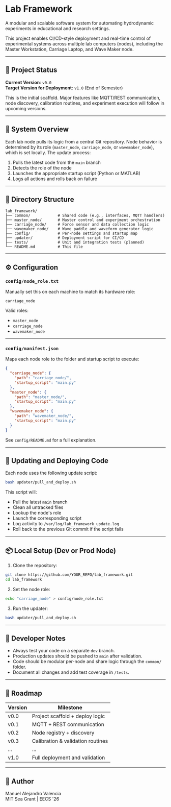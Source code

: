 # Lab Framework

A modular and scalable software system for automating hydrodynamic experiments in educational and research settings.

This project enables CI/CD-style deployment and real-time control of experimental systems across multiple lab computers (nodes), including the Master Workstation, Carriage Laptop, and Wave Maker node.

---

## 🚀 Project Status

**Current Version**: `v0.0`  
**Target Version for Deployment**: `v1.0` (End of Semester)

This is the initial scaffold. Major features like MQTT/REST communication, node discovery, calibration routines, and experiment execution will follow in upcoming versions.

---

## 🧠 System Overview

Each lab node pulls its logic from a central Git repository. Node behavior is determined by its role (`master_node`, `carriage_node`, or `wavemaker_node`), which is set locally. The update process:

1. Pulls the latest code from the `main` branch
2. Detects the role of the node
3. Launches the appropriate startup script (Python or MATLAB)
4. Logs all actions and rolls back on failure

---

## 📂 Directory Structure

```
lab_framework/
├── common/            # Shared code (e.g., interfaces, MQTT handlers)
├── master_node/       # Master control and experiment orchestration
├── carriage_node/     # Force sensor and data collection logic
├── wavemaker_node/    # Wave paddle and waveform generator logic
├── config/            # Per-node settings and startup map
├── updater/           # Deployment script for CI/CD
├── tests/             # Unit and integration tests (planned)
└── README.md          # This file
```

---

## ⚙️ Configuration

### `config/node_role.txt`
Manually set this on each machine to match its hardware role:

```
carriage_node
```

Valid roles:
- `master_node`
- `carriage_node`
- `wavemaker_node`

---

### `config/manifest.json`

Maps each node role to the folder and startup script to execute:

```json
{
  "carriage_node": {
    "path": "carriage_node/",
    "startup_script": "main.py"
  },
  "master_node": {
    "path": "master_node/",
    "startup_script": "main.py"
  },
  "wavemaker_node": {
    "path": "wavemaker_node/",
    "startup_script": "main.py"
  }
}
```

See `config/README.md` for a full explanation.

---

## 🔁 Updating and Deploying Code

Each node uses the following update script:

```bash
bash updater/pull_and_deploy.sh
```

This script will:
- Pull the latest `main` branch
- Clean all untracked files
- Lookup the node's role
- Launch the corresponding script
- Log activity to `/var/log/lab_framework_update.log`
- Roll back to the previous Git commit if the script fails

---

## 📦 Local Setup (Dev or Prod Node)

1. Clone the repository:
```bash
git clone https://github.com/YOUR_REPO/lab_framework.git
cd lab_framework
```

2. Set the node role:
```bash
echo "carriage_node" > config/node_role.txt
```

3. Run the updater:
```bash
bash updater/pull_and_deploy.sh
```

---

## 🔧 Developer Notes

- Always test your code on a separate `dev` branch.
- Production updates should be pushed to `main` after validation.
- Code should be modular per-node and share logic through the `common/` folder.
- Document all changes and add test coverage in `/tests`.

---

## 📅 Roadmap

| Version | Milestone                        |
|---------|----------------------------------|
| v0.0    | Project scaffold + deploy logic  |
| v0.1    | MQTT + REST communication        |
| v0.2    | Node registry + discovery        |
| v0.3    | Calibration & validation routines|
| ...     | ...                              |
| v1.0    | Full deployment and validation   |

---

## 👤 Author

Manuel Alejandro Valencia  
MIT Sea Grant | EECS '26
